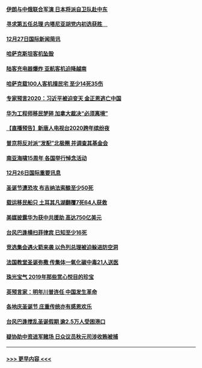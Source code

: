 #### [伊朗与中俄联合军演 日本将派自卫队赴中东](../pages/prog202/a102738823.md?t=12280322) 
#### [寻求第五任总理 内塔尼亚胡党内初选获胜　](../pages/prog202/a102738772.md?t=12280322) 
#### [12月27日国际新闻简讯](../pages/prog202/a102738604.md?t=12280322) 
#### [哈萨克斯坦客机坠毁](../pages/prog202/a102738606.md?t=12280322) 
#### [陆客充电器爆炸 亚航客机迫降越南](../pages/prog202/a102738530.md?t=12280322) 
#### [哈萨克载100人客机撞民宅 至少14死35伤](../pages/prog202/a102738485.md?t=12280322) 
#### [专家预言2020：习近平被迫变天 金正恩逃亡中国](../pages/prog202/a102738340.md?t=12280322) 
#### [华为工程师移民梦碎 加拿大裁决“必须离境”](../pages/prog202/a102738306.md?t=12280322) 
#### [【直播预告】新唐人电视台2020跨年缤纷夜](../pages/prog202/a102738273.md?t=12280322) 
#### [普京将反对派“发配”北极圈 并调查其基金会](../pages/prog202/a102738056.md?t=12280322) 
#### [南亚海啸15周年 各国举行悼念活动](../pages/prog202/a102738043.md?t=12280322) 
#### [12月26日国际重要讯息](../pages/prog202/a102737872.md?t=12280322) 
#### [圣诞节遭恐攻 布吉纳法索酿至少50死](../pages/prog202/a102737869.md?t=12280322) 
#### [载运移民船只 土耳其凡湖翻覆7死64人获救](../pages/prog202/a102737839.md?t=12280322) 
#### [美媒披露华为获中共援助 高达750亿美元](../pages/prog202/a102737744.md?t=12280322) 
#### [台风巴逢横扫菲律宾 已知至少16死](../pages/prog202/a102737673.md?t=12280322) 
#### [竞选集会遇火箭来袭 以色列总理被迫躲进防空洞](../pages/prog202/a102737659.md?t=12280322) 
#### [法国教堂圣诞弥撒 传集体一氧化碳中毒21人送医](../pages/prog202/a102737634.md?t=12280322) 
#### [珠光宝气 2019年那些赏心悦目的珍宝](../pages/prog202/a102737509.md?t=12280322) 
#### [英预言家：明年川普连任 中国发生革命](../pages/prog202/a102737473.md?t=12280322) 
#### [各地庆圣诞节 庄重传统亦有感恩欢乐](../pages/prog202/a102737408.md?t=12280322) 
#### [台风巴逢搅乱圣诞假期 逾2.5万人受困港口](../pages/prog202/a102737251.md?t=12280322) 
#### [疑协助中资进军赌场 日众议员秋元司涉收贿被捕](../pages/prog202/a102737233.md?t=12280322) 

----
#### [ >>> 更早内容 <<< ](../indexes/prog202-earlier.md)
